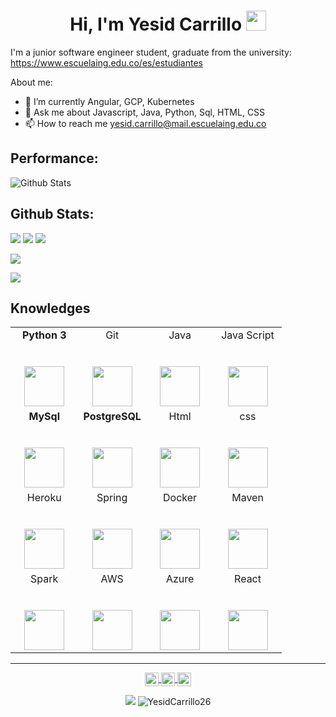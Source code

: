<h1 align="center">Hi, I'm Yesid Carrillo <img height="32px" src="https://cdn.svgporn.com/logos/git-icon.svg"> </h1>

I'm a junior software engineer student, graduate from the university: <https://www.escuelaing.edu.co/es/estudiantes>

About me:
- 🌱 I’m currently Angular, GCP, Kubernetes
- 💬 Ask me about Javascript, Java, Python, Sql, HTML, CSS
- 📫 How to reach me yesid.carrillo@mail.escuelaing.edu.co

## Performance:

![Github Stats](https://github-readme-stats.vercel.app/api?username=YesidCarrillo26&show_icons=true&count_private=true&theme=2077)

## Github Stats:
![](https://github-profile-summary-cards.vercel.app/api/cards/profile-details?username=YesidCarrillo26&theme=2077)
![](https://github-profile-summary-cards.vercel.app/api/cards/stats?username=YesidCarrillo26&theme=2077)
![](https://github-profile-summary-cards.vercel.app/api/cards/productive-time?username=YesidCarrillo26&theme=2077)

![](http://github-profile-summary-cards.vercel.app/api/cards/repos-per-language?username=YesidCarrillo26&theme=2077)

![](http://github-profile-summary-cards.vercel.app/api/cards/most-commit-language?username=YesidCarrillo26&theme=2077)

<!-- [![Top Langs](https://github-readme-stats.vercel.app/api/top-langs/?username=YesidCarrillo26)](https://github.com/RichardUG/github-readme-stats) -->

<h2 align="left">Knowledges </h2>

<table>
  <tbody>
    <tr valign="top">
      <td width="25%" align="center">
         <span><b>Python 3</b></span><br><br><br>
        <img height="64px" src="https://cdn.svgporn.com/logos/python.svg">
      </td>
      <td width="25%" align="center">
        <span>Git</span><br><br><br>
        <img height="64px" src="https://cdn.svgporn.com/logos/git-icon.svg">
      </td>
      <td width="25%" align="center">
        <span>Java</span><br><br><br>
        <img height="64px" src="https://cdn.svgporn.com/logos/java.svg">
      </td>
      <td width="25%" align="center">
        <span>Java Script</span><br><br><br>
        <img height="64px" src="https://cdn.svgporn.com/logos/javascript.svg">
      </td>
    </tr>
      <td width="25%" align="center">
        <span><b>MySql</b></span><br><br><br>
        <img height="64px" src="https://cdn.svgporn.com/logos/mysql.svg">
      </td>
      <td width="25%" align="center">
        <span><b>PostgreSQL</b></span><br><br><br>
        <img height="64px" src="https://cdn.svgporn.com/logos/postgresql.svg">
      </td>
      <td width="25%" align="center">
        <span>Html</span><br><br><br>
        <img height="64px" src="https://cdn.svgporn.com/logos/html-5.svg">
      </td>
      <td width="25%" align="center">
        <span>css</span><br><br><br>
        <img height="64px" src="https://cdn.svgporn.com/logos/css-3.svg">
      </td>
    </tr>
      <td width="25%" align="center">
        <span>Heroku</span><br><br><br>
        <img height="64px" src="https://cdn.svgporn.com/logos/heroku.svg">
      </td>
      <td width="25%" align="center">
        <span>Spring</span><br><br><br>
        <img height="64px" src="https://cdn.svgporn.com/logos/spring.svg">
      </td>
      <td width="25%" align="center">
        <span>Docker</span><br><br><br>
        <img height="64px" src="https://cdn.svgporn.com/logos/docker.svg">
      </td>
      <td width="25%" align="center">
        <span>Maven</span><br><br><br>
        <img height="64px" src="https://cdn.svgporn.com/logos/maven.svg">
      </td>
    </tr>
      <td width="25%" align="center">
        <span>Spark</span><br><br><br>
        <img height="64px" src="https://cdn.svgporn.com/logos/spark.svg">
      </td>
      <td width="25%" align="center">
        <span>AWS</span><br><br><br>
        <img height="64px" src="https://cdn.svgporn.com/logos/aws.svg">
      </td>
       <td width="25%" align="center">
        <span>Azure</span><br><br><br>
        <img height="64px" src="https://cdn.svgporn.com/logos/microsoft-azure.svg">
      </td>
      <td width="25%" align="center">
        <span>React</span><br><br><br>
        <img height="64px" src="https://cdn.svgporn.com/logos/react.svg">
      </td>
    
  </tbody>
</table>
</p>

<hr>


<p align = "center">
<a href="https://www.linkedin.com/in/yesid-santiago-carrillo-almeida-97b298234">
  <img align="center" alt="Prashant's LinkedIn" width="22px" src="https://cdn.jsdelivr.net/npm/simple-icons@3.13.0/icons/linkedin.svg" />
</a>
<a href="https://www.hackerrank.com/yesid_carrillo">
  <img align="center" alt="Prashant's Hackerrank" width="22px" src="https://cdn.jsdelivr.net/npm/simple-icons@v3/icons/hackerrank.svg" />
</a>
<a href="https://github.com/YesidCarrillo26">
  <img align="center" alt="Prashant's Github" width="22px" src="https://cdn.jsdelivr.net/npm/simple-icons@v3/icons/github.svg" />
</a>

</p>

<p align="center">

<img src="https://img.shields.io/badge/dynamic/json?color=brightgreen&label=followers&query=followers&url=https%3A%2F%2Fapi.github.com%2Fusers%2FYesidCarrillo26" />
<img src="https://komarev.com/ghpvc/?username=YesidCarrillo26" alt="YesidCarrillo26" />

</p>







